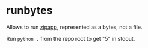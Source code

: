 # runbytes

Allows to run [zipapp](https://docs.python.org/3/library/zipapp.html), 
represented as a bytes, not a file.

Run `python .` from the repo root to get "5" in stdout.
